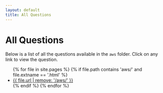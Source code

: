 ```yaml
---
layout: default
title: All Questions
---
```


# All Questions

Below is a list of all the questions available in the `aws` folder. Click on any link to view the question.

<ul>
{% for file in site.pages %}
  {% if file.path contains 'aws/' and file.extname == '.html' %}
    <li><a href="{{ file.url }}">{{ file.url | remove: '/aws/' }}</a></li>
  {% endif %}
{% endfor %}
</ul>

